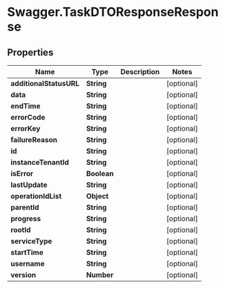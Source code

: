 # Swagger.TaskDTOResponseResponse

## Properties
Name | Type | Description | Notes
------------ | ------------- | ------------- | -------------
**additionalStatusURL** | **String** |  | [optional] 
**data** | **String** |  | [optional] 
**endTime** | **String** |  | [optional] 
**errorCode** | **String** |  | [optional] 
**errorKey** | **String** |  | [optional] 
**failureReason** | **String** |  | [optional] 
**id** | **String** |  | [optional] 
**instanceTenantId** | **String** |  | [optional] 
**isError** | **Boolean** |  | [optional] 
**lastUpdate** | **String** |  | [optional] 
**operationIdList** | **Object** |  | [optional] 
**parentId** | **String** |  | [optional] 
**progress** | **String** |  | [optional] 
**rootId** | **String** |  | [optional] 
**serviceType** | **String** |  | [optional] 
**startTime** | **String** |  | [optional] 
**username** | **String** |  | [optional] 
**version** | **Number** |  | [optional] 


